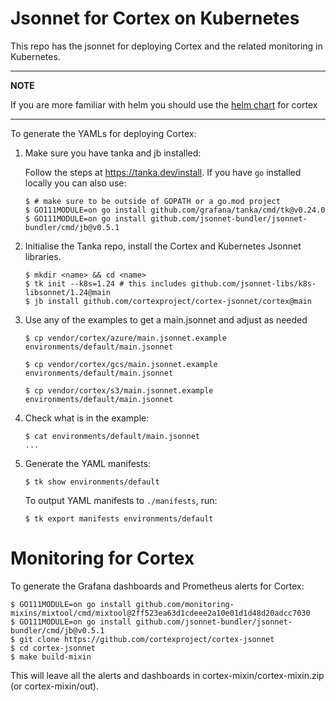 # Jsonnet for Cortex on Kubernetes

This repo has the jsonnet for deploying Cortex and the related monitoring in Kubernetes.

---
**NOTE**

If you are more familiar with helm you should use the [helm chart](https://cortexproject.github.io/cortex-helm-chart/) for cortex

---

To generate the YAMLs for deploying Cortex:

1. Make sure you have tanka and jb installed:

    Follow the steps at https://tanka.dev/install. If you have `go` installed locally you can also use:

    ```console
    $ # make sure to be outside of GOPATH or a go.mod project
    $ GO111MODULE=on go install github.com/grafana/tanka/cmd/tk@v0.24.0
    $ GO111MODULE=on go install github.com/jsonnet-bundler/jsonnet-bundler/cmd/jb@v0.5.1
    ```

1. Initialise the Tanka repo, install the Cortex and Kubernetes Jsonnet libraries.

    ```console
    $ mkdir <name> && cd <name>
    $ tk init --k8s=1.24 # this includes github.com/jsonnet-libs/k8s-libsonnet/1.24@main
    $ jb install github.com/cortexproject/cortex-jsonnet/cortex@main
    ```

1. Use any of the examples to get a main.jsonnet and adjust as needed

    ```console
    $ cp vendor/cortex/azure/main.jsonnet.example environments/default/main.jsonnet
    ```

    ```console
    $ cp vendor/cortex/gcs/main.jsonnet.example environments/default/main.jsonnet
    ```

    ```console
    $ cp vendor/cortex/s3/main.jsonnet.example environments/default/main.jsonnet
    ```

1. Check what is in the example:

    ```console
    $ cat environments/default/main.jsonnet
    ...
    ```

1. Generate the YAML manifests:

    ```console
    $ tk show environments/default
    ```

    To output YAML manifests to `./manifests`, run:

    ```console
    $ tk export manifests environments/default
    ```

# Monitoring for Cortex

To generate the Grafana dashboards and Prometheus alerts for Cortex:

```console
$ GO111MODULE=on go install github.com/monitoring-mixins/mixtool/cmd/mixtool@2ff523ea63d1cdeee2a10e01d1d48d20adcc7030
$ GO111MODULE=on go install github.com/jsonnet-bundler/jsonnet-bundler/cmd/jb@v0.5.1
$ git clone https://github.com/cortexproject/cortex-jsonnet
$ cd cortex-jsonnet
$ make build-mixin
```

This will leave all the alerts and dashboards in cortex-mixin/cortex-mixin.zip (or cortex-mixin/out).
